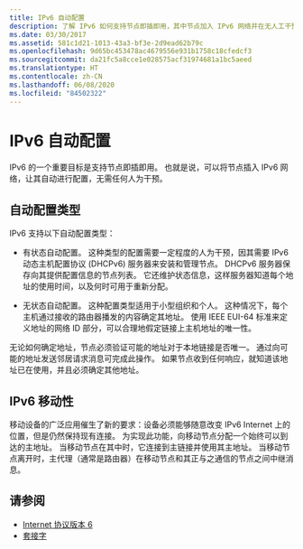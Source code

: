 ```yaml
---
title: IPv6 自动配置
description: 了解 IPv6 如何支持节点即插即用，其中节点加入 IPv6 网络并在无人工干预的情况下进行配置。
ms.date: 03/30/2017
ms.assetid: 581c1d21-1013-43a3-bf3e-2d9ead62b79c
ms.openlocfilehash: 9d65bc453478ac4679556e931b1758c18cfedcf3
ms.sourcegitcommit: da21fc5a8cce1e028575acf31974681a1bc5aeed
ms.translationtype: HT
ms.contentlocale: zh-CN
ms.lasthandoff: 06/08/2020
ms.locfileid: "84502322"
---
```

# <a name="ipv6-auto-configuration"></a>IPv6 自动配置
IPv6 的一个重要目标是支持节点即插即用。 也就是说，可以将节点插入 IPv6 网络，让其自动进行配置，无需任何人为干预。  
  
## <a name="type-of-auto-configuration"></a>自动配置类型  
 IPv6 支持以下自动配置类型：  
  
- 有状态自动配置。 这种类型的配置需要一定程度的人为干预，因其需要 IPv6 动态主机配置协议 (DHCPv6) 服务器来安装和管理节点。 DHCPv6 服务器保存向其提供配置信息的节点列表。 它还维护状态信息，这样服务器知道每个地址的使用时间，以及何时可用于重新分配。  
  
- 无状态自动配置。 这种配置类型适用于小型组织和个人。 这种情况下，每个主机通过接收的路由器播发的内容确定其地址。 使用 IEEE EUI-64 标准来定义地址的网络 ID 部分，可以合理地假定链接上主机地址的唯一性。  
  
 无论如何确定地址，节点必须验证可能的地址对于本地链接是否唯一。 通过向可能的地址发送邻居请求消息可完成此操作。 如果节点收到任何响应，就知道该地址已在使用，并且必须确定其他地址。  
  
## <a name="ipv6-mobility"></a>IPv6 移动性  
 移动设备的广泛应用催生了新的要求：设备必须能够随意改变 IPv6 Internet 上的位置，但是仍然保持现有连接。 为实现此功能，向移动节点分配一个始终可以到达的主地址。 当移动节点在其中时，它连接到主链接并使用其主地址。 当移动节点离开时，主代理（通常是路由器）在移动节点和其正与之通信的节点之间中继消息。  
  
## <a name="see-also"></a>请参阅

- [Internet 协议版本 6](internet-protocol-version-6.md)
- [套接字](sockets.md)
